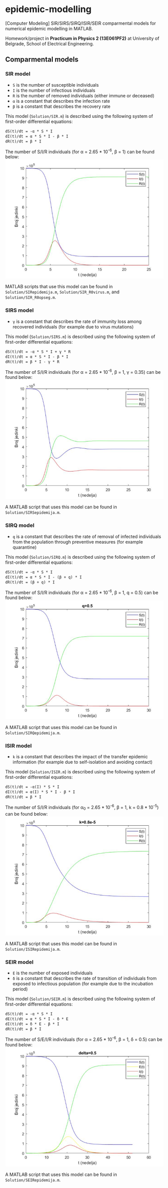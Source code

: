 # epidemic-modelling
[Computer Modeling] SIR/SIRS/SIRQ/ISIR/SEIR comparmental models for numerical epidemic modelling in MATLAB.

Homework/project in **Practicum in Physics 2 (13E061PF2)** at University of Belgrade, School of Electrical Engineering.

## Comparmental models

### SIR model

- `S` is the number of susceptible individuals
- `I` is the number of infectious individuals
- `R` is the number of removed individuals (either immune or deceased)
- `α` is a constant that describes the infection rate
- `β` is a constant that describes the recovery rate

This model (`Solution/SIR.m`) is described using the following system of first-order differential equations:
```
dS(t)/dt = -α * S * I
dI(t)/dt = α * S * I - β * I
dR(t)/dt = β * I
```

The number of S/I/R individuals (for α = 2.65 * 10<sup>-6</sup>, β = 1) can be found below:
![image info](Charts/1.jpg)

MATLAB scripts that use this model can be found in `Solution/SIRepidemija.m`, `Solution/SIR_R0virus.m`, and `Solution/SIR_R0opseg.m`.

### SIRS model

- `γ` is a constant that describes the rate of immunity loss among recovered individuals (for example due to virus mutations)

This model (`Solution/SIRS.m`) is described using the following system of first-order differential equations:
```
dS(t)/dt = -α * S * I + γ * R
dI(t)/dt = α * S * I - β * I
dR(t)/dt = β * I - γ * R
```

The number of S/I/R individuals (for α = 2.65 * 10<sup>-6</sup>, β = 1, γ = 0.35) can be found below:
![image info](Charts/4.jpg)

A MATLAB script that uses this model can be found in `Solution/SIRSepidemija.m`.

### SIRQ model

- `q` is a constant that describes the rate of removal of infected individuals from the population
through preventive measures (for example quarantine)

This model (`Solution/SIRQ.m`) is described using the following system of first-order differential equations:
```
dS(t)/dt = -α * S * I
dI(t)/dt = α * S * I - (β + q) * I
dR(t)/dt = (β + q) * I
```

The number of S/I/R individuals (for α = 2.65 * 10<sup>-6</sup>, β = 1, q = 0.5) can be found below:
![image info](Charts/5_2.jpg)

A MATLAB script that uses this model can be found in `Solution/SIRQepidemija.m`.

### ISIR model

- `k` is a constant that describes the impact of the transfer epidemic information (for example due to self-isolation and avoiding contact)

This model (`Solution/ISIR.m`) is described using the following system of first-order differential equations:
```
dS(t)/dt = -α(I) * S * I
dI(t)/dt = α(I) * S * I - β * I
dR(t)/dt = β * I
```

The number of S/I/R individuals (for α<sub>0</sub> = 2.65 * 10<sup>-6</sup>, β = 1, k = 0.8 * 10<sup>-5</sup>) can be found below:
![image info](Charts/6_2.jpg)

A MATLAB script that uses this model can be found in `Solution/ISIRepidemija.m`.

### SEIR model

- `E` is the number of exposed individuals
- `δ` is a constant that describes the rate of transition of individuals from exposed to infectious population (for example due to the incubation period)

This model (`Solution/SEIR.m`) is described using the following system of first-order differential equations:
```
dS(t)/dt = -α * S * I
dE(t)/dt = α * S * I - δ * E
dI(t)/dt = δ * E - β * I
dR(t)/dt = β * I
```

The number of S/E/I/R individuals (for α = 2.65 * 10<sup>-6</sup>, β = 1, δ = 0.5) can be found below:
![image info](Charts/7_2.jpg)

A MATLAB script that uses this model can be found in `Solution/SEIRepidemija.m`.
